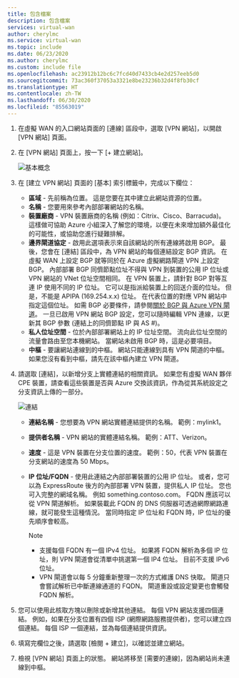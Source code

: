 ```yaml
---
title: 包含檔案
description: 包含檔案
services: virtual-wan
author: cherylmc
ms.service: virtual-wan
ms.topic: include
ms.date: 06/23/2020
ms.author: cherylmc
ms.custom: include file
ms.openlocfilehash: ac23912b12bc6c7fcd40d7433cb4e2d257eeb5d0
ms.sourcegitcommit: 73ac360f37053a3321e8be23236b32d4f8fb30cf
ms.translationtype: HT
ms.contentlocale: zh-TW
ms.lasthandoff: 06/30/2020
ms.locfileid: "85563019"
---
```

1. 在虛擬 WAN 的入口網站頁面的 [連線] 區段中，選取 [VPN 網站]，以開啟 [VPN 網站] 頁面。
2. 在 [VPN 網站] 頁面上，按一下 [+ 建立網站]。

   ![基本概念](./media/virtual-wan-tutorial-site-include/basics.png "基本概念")
3. 在 [建立 VPN 網站] 頁面的 [基本] 索引標籤中，完成以下欄位：

    * **區域** - 先前稱為位置。 這是您要在其中建立此網站資源的位置。
    * **名稱** - 您要用來參考內部部署網站的名稱。
    * **裝置廠商** - VPN 裝置廠商的名稱 (例如：Citrix、Cisco、Barracuda)。 這樣做可協助 Azure 小組深入了解您的環境，以便在未來增加額外最佳化的可能性，或協助您進行疑難排解。
    * **邊界閘道協定** - 啟用此選項表示來自該網站的所有連線將啟用 BGP。 最後，您會在 [連結] 區段中，為 VPN 網站的每個連結設定 BGP 資訊。 在虛擬 WAN 上設定 BGP 就等同於在 Azure 虛擬網路閘道 VPN 上設定 BGP。 內部部署 BGP 同儕節點位址不得與 VPN 到裝置的公用 IP 位址或 VPN 網站的 VNet 位址空間相同。 在 VPN 裝置上，請針對 BGP 對等互連 IP 使用不同的 IP 位址。 它可以是指派給裝置上的回送介面的位址。 但是，不能是 APIPA (169.254.x.x) 位址。 在代表位置的對應 VPN 網站中指定這個位址。 如需 BGP 必要條件，請參閱[關於 BGP 與 Azure VPN 閘道](../articles/vpn-gateway/vpn-gateway-bgp-overview.md)。 一旦已啟用 VPN 網站 BGP 設定，您可以隨時編輯 VPN 連線，以更新其 BGP 參數 (連結上的同儕節點 IP 與 AS #)。
    * **私人位址空間** - 位於內部部署網站上的 IP 位址空間。 流向此位址空間的流量會路由至您本機網站。 當網站未啟用 BGP 時，這是必要項目。
    * **中樞** - 要讓網站連線到的中樞。 網站只能連線到具有 VPN 閘道的中樞。 如果您沒有看到中樞，請先在該中樞內建立 VPN 閘道。
4. 請選取 [連結]，以新增分支上實體連結的相關資訊。 如果您有虛擬 WAN 夥伴 CPE 裝置，請查看這些裝置是否與 Azure 交換該資訊，作為從其系統設定之分支資訊上傳的一部分。

   ![連結](./media/virtual-wan-tutorial-site-include/links.png "連結")

    * **連結名稱** - 您想要為 VPN 網站實體連結提供的名稱。 範例：mylink1。
    * **提供者名稱** - VPN 網站的實體連結名稱。 範例：ATT、Verizon。
    * **速度** - 這是 VPN 裝置在分支位置的速度。 範例：50，代表 VPN 裝置在分支網站的速度為 50 Mbps。
    * **IP 位址/FQDN** - 使用此連結之內部部署裝置的公用 IP 位址。 或者，您可以為 ExpressRoute 後方的內部部署 VPN 裝置，提供私人 IP 位址。 您也可入完整的網域名稱。 例如 something.contoso.com。 FQDN 應該可以從 VPN 閘道解析。 如果裝載此 FQDN 的 DNS 伺服器可透過網際網路連線，就可能發生這種情況。 當同時指定 IP 位址和 FQDN 時，IP 位址的優先順序會較高。

      >[!NOTE]
      >* 支援每個 FQDN 有一個 IPv4 位址。 如果將 FQDN 解析為多個 IP 位址，則 VPN 閘道會從清單中挑選第一個 IP4 位址。 目前不支援 IPv6 位址。
      >* VPN 閘道會以每 5 分鐘重新整理一次的方式維護 DNS 快取。 閘道只會嘗試解析已中斷連線通道的 FQDN。 閘道重設或設定變更也會觸發 FQDN 解析。
      >
5. 您可以使用此核取方塊以刪除或新增其他連結。 每個 VPN 網站支援四個連結。 例如，如果在分支位置有四個 ISP (網際網路服務提供者)，您可以建立四個連結。 每個 ISP 一個連結，並為每個連結提供資訊。
6. 填寫完欄位之後，請選取 [檢閱 + 建立]，以確認並建立網站。
7. 檢視 [VPN 網站] 頁面上的狀態。 網站將移至 [需要的連線]，因為網站尚未連線到中樞。